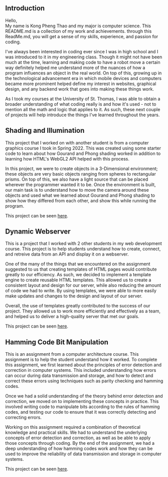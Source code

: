 <!-- - 👋 Hi, I’m @kpthao
- 👀 I’m interested in ...
- 🌱 I’m currently learning ...
- 💞️ I’m looking to collaborate on ...
- 📫 How to reach me ... -->

<!---
kpthao/kpthao is a ✨ special ✨ repository because its `README.md` (this file) appears on your GitHub profile.
You can click the Preview link to take a look at your changes.
--->
## Introduction
Hello,  
  My name is Kong Pheng Thao and my major is computer science. This README.md is a collection of my work and achievements. through this ReadMe.md, you will get a sense of my skills, experience, and passion for coding. 
  
  I've always been interested in coding ever since I was in high school and I was introduced to it in my engineering class. Though it might not have been much at the time, learning and making code to have a robot move a certain way definitely helped me understand more of the nuances of how a program influences an object in the real world. On top of this, growing up in the technological advancement era in which mobile devices and computers became more prominent helped define my interest in websites, graphical design, and any backend work that goes into making these things work.
  
  As I took my courses at the University of St. Thomas, I was able to obtain a broader understanding of what coding really is and how it's used - not to mention all the math and logic that applies to it. As such, these next couple of projects will help introduce the things I've learned throughout the years.
  
  ## Shading and Illumination
  
  This project that I worked on with another student is from a computer graphics course I took in Spring 2022. This was created using some starter code to learn about how Gourand and Phong shading worked in addition to learning how HTML's WebGL2 API helped with this process. 
  
  In this project, we were to create objects in a 3-Dimensional environment; these objects are very basic objects ranging from spheres to rectangular prisms. On top of this, we also have a light source that can be placed wherever the programmer wanted it to be. Once the environment is built, our main task is to understand how to move the camera around these objects and used what we learned about Gourand and Phong shading to show how they differed from each other, and show this while running the program.
  
  This project can be seen [here](https://github.com/kpthao/cg-illuminationshading).
  
  ## Dynamic Webserver
  
  This is a project that I worked with 2 other students in my web development course. This project is to help students understand how to create, connect, and retreive data from an API and display it on a webserver. 
  
  One of the many of the things that we encountered on the assignment suggested to us that creating templates of HTML pages would contribute greatly to our efficiency. As such, we decided to implement a template engine to create reusable HTML templates. This allowed us to create a consistent layout and design for our server, while also reducing the amount of code we had to write. By using templates, we were able to more easily make updates and changes to the design and layout of our server.
  
  Overall, the use of templates greatly contributed to the success of our project. They allowed us to work more efficiently and effectively as a team, and helped us to deliver a high-quality server that met our goals.
  
  This project can be seen [here](https://github.com/kpthao/Dynamic-Webserver).
  
  ## Hamming Code Bit Manipulation
  
  This is an assignment from a computer architecture course. This assignment is to help the student understand how it worked. To complete this assignment, we first learned about the principles of error detection and correction in computer systems. This included understanding how errors can occur during data transmission and storage, and how to detect and correct these errors using techniques such as parity checking and hamming codes.

Once we had a solid understanding of the theory behind error detection and correction, we moved on to implementing these concepts in practice. This involved writing code to manipulate bits according to the rules of hamming codes, and testing our code to ensure that it was correctly detecting and correcting errors.

Working on this assignment required a combination of theoretical knowledge and practical skills. We had to understand the underlying concepts of error detection and correction, as well as be able to apply those concepts through coding. By the end of the assignment, we had a deep understanding of how hamming codes work and how they can be used to improve the reliability of data transmission and storage in computer systems.
  
  This project can be seen [here](https://github.com/kpthao/Hamming-Code-Bit-Manipulation).
